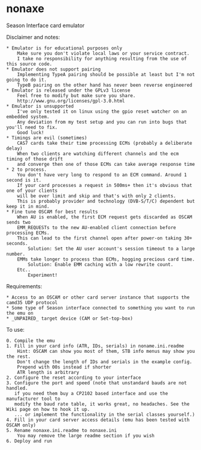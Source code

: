 nonaxe
======

Season Interface card emulator

Disclaimer and notes:

	* Emulator is for educational purposes only
		Make sure you don't violate local laws or your service contract. 
		I take no responsibility for anything resulting	from the use of this source code.
	* Emulator does not support pairing
		Implementing TypeA pairing should be possible at least but I'm not going to do it.
		TypeB pairing on the other hand has never been reverse engineered
	* Emulator is released under the GPLv3 license
		Feel free to modify but make sure you share.
		http://www.gnu.org/licenses/gpl-3.0.html
	* Emulator is unsupported
		I've only tested it on linux using the gpio reset watcher on an embedded system.
		Any deviation from my test setup and you can run into bugs that you'll need to fix.
		Good luck!
	* Timings are evil (sometimes)
		CAS7 cards take their time processing ECMs (probably a deliberate delay)
		When two clients are watching different channels and the ecm timing of those drift
		and converge then one of those ECMs can take average response time * 2 to process.
		You don't have very long to respond to an ECM command. Around 1 second is it.
		If your card processes a request in 500ms+ then it's obvious that one of your clients 
		will be over limit and skip and that's with only 2 clients.
		This is probably provider and technology (DVB-S/T/C) dependent but keep it in mind.
	* Fine tune OSCAM for best results
		When AU is enabled, the first ECM request gets discarded as OSCAM sends two 
		EMM_REQUESTs to the new AU-enabled client connection before processing ECMs.
		This can lead to the first channel open after power-on taking 30+ seconds.
			Solution: Set the AU user account's session timeout to a large number.
		EMMs take longer to process than ECMs, hogging precious card time.
			Solution: Enable EMM caching with a low rewrite count.
		Etc..
			Experiment!		
		
Requirements:

	* Access to an OSCAM or other card server instance that supports the camd35 UDP protocol
	* Some type of Season interface connected to something you want to run the emu on
	* _UNPAIRED_ target device (CAM or Set-top-box)

To use:

	0. Compile the emu
	1. Fill in your card info (ATR, IDs, serials) in noname.ini.readme
		Hint: OSCAM can show you most of them, STB info menus may show you the rest.
		Don't change the length of IDs and serials in the example config. 
		Prepend with 00s instead if shorter
		ATR length is arbitrary
	2. Configure the reset according to your interface
	3. Configure the port and speed (note that unstandard bauds are not handled. 
	   if you need them buy a CP2102 based interface and use the manufacturer tool to 
	   modify the baud rate table, it works great, no headaches. See the Wiki page on how to hook it up.
	   ... or implement the functionality in the serial classes yourself.)
	4. Fill in your card server access details (emu has been tested with OSCAM only)
	5. Rename nonaxe.ini.readme to nonaxe.ini 
		You may remove the large readme section if you wish
	6. Deploy and run
